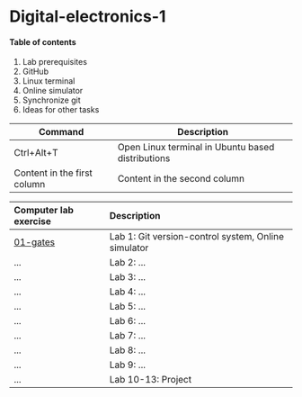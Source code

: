 # Digital-electronics-1

#### Table of contents

1. Lab prerequisites
2. GitHub
3. Linux terminal
4. Online simulator
5. Synchronize git
6. Ideas for other tasks

Command | Description 
------------ | -------------
Ctrl+Alt+T | Open Linux terminal in Ubuntu based distributions
Content in the first column | Content in the second column

| **Computer lab exercise** | **Description** |
| :-- | :-- |
| [01-gates](/01-gates) | Lab 1: Git version-control system, Online simulator |
| ... | Lab 2: ... |
| ... | Lab 3: ... |
| ... | Lab 4: ... |
| ... | Lab 5: ... |
| ... | Lab 6: ... |
| ... | Lab 7: ... |
| ... | Lab 8: ... |
| ... | Lab 9: ... |
| ... | Lab 10-13: Project |
